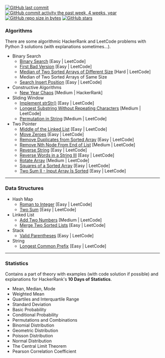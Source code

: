 [![GitHub last commit](https://img.shields.io/github/last-commit/pai-pai/python-practice.svg)](https://github.com/pai-pai/python-practice)
[![GitHub commit activity the past week, 4 weeks, year](https://img.shields.io/github/commit-activity/y/pai-pai/python-practice.svg)](https://github.com/pai-pai/python-practice)
[![GitHub repo size in bytes](https://img.shields.io/github/repo-size/pai-pai/python-practice.svg)](https://github.com/pai-pai/python-practice)
[![GitHub stars](https://img.shields.io/github/stars/pai-pai/python-practice.svg)](https://github.com/pai-pai/python-practice)

### Algorithms
There are some algorithmic HackerRank and LeetCode problems with Python 3 solutions (with explanations sometimes...).
- Binary Search
  - [Binary Search](https://leetcode.com/problems/binary-search/) [Easy | LeetCode]
  - [First Bad Version](https://leetcode.com/problems/two-sum/) [Easy | LeetCode]
  - [Median of Two Sorted Arrays of Different Size](https://leetcode.com/problems/median-of-two-sorted-arrays/) [Hard | LeetCode]
  - Median of Two Sorted Arrays of Same Size
  - [Search Insert Position](https://leetcode.com/problems/search-insert-position/) [Easy | LeetCode]
- Constructive Algorithms
  - [New Year Chaos](https://www.hackerrank.com/challenges/new-year-chaos/problem) [Medium | HackerRank]
- Sliding Window
  - [Implement strStr()](https://leetcode.com/problems/implement-strstr/) [Easy | LeetCode]
  - [Longest Substring Without Repeating Characters](https://leetcode.com/problems/longest-substring-without-repeating-characters/) [Medium | LeetCode]
  - [Permutation in String](https://leetcode.com/problems/permutation-in-string/) [Medium | LeetCode]
- Two Pointer
  - [Middle of the Linked List](https://leetcode.com/problems/middle-of-the-linked-list/) [Easy | LeetCode]
  - [Move Zeroes](https://leetcode.com/problems/move-zeroes/) [Easy | LeetCode]
  - [Remove Duplicates from Sorted Array](https://leetcode.com/problems/remove-duplicates-from-sorted-array/) [Easy | LeetCode]
  - [Remove Nth Node From End of List](https://leetcode.com/problems/remove-nth-node-from-end-of-list/) [Medium | LeetCode]
  - [Reverse String](https://leetcode.com/problems/reverse-string/) [Easy | LeetCode]
  - [Reverse Words in a String III](https://leetcode.com/problems/reverse-words-in-a-string-iii/) [Easy | LeetCode]
  - [Rotate Array](https://leetcode.com/problems/rotate-array/) [Medium | LeetCode]
  - [Squares of a Sorted Array](https://leetcode.com/problems/squares-of-a-sorted-array/) [Easy | LeetCode]
  - [Two Sum II - Input Array Is Sorted](https://leetcode.com/problems/two-sum-ii-input-array-is-sorted/) [Easy | LeetCode]
___
### Data Structures
- Hash Map
  - [Roman to Integer](https://leetcode.com/problems/roman-to-integer/) [Easy | LeetCode]
  - [Two Sum](https://leetcode.com/problems/two-sum/) [Easy | LeetCode]
- Linked List
  - [Add Two Numbers](https://leetcode.com/problems/add-two-numbers/) [Medium | LeetCode]
  - [Merge Two Sorted Lists](https://leetcode.com/problems/merge-two-sorted-lists/) [Easy | LeetCode]
- Stack
  - [Valid Parentheses](https://leetcode.com/problems/valid-parentheses/) [Easy | LeetCode]
- String
  - [Longest Common Prefix](https://leetcode.com/problems/longest-common-prefix/) [Easy | LeetCode]
___
### Statistics
Contains a part of theory with examples (with code solution if possible) and explanations for HackerRank's **10 Days of Statistics**.
- Mean, Median, Mode
- Weighted Mean
- Quartiles and Interquartile Range
- Standard Deviation
- Basic Probability
- Conditional Probability
- Permutations and Combinations
- Binomial Distribution
- Geometric Distribution
- Poisson Distribution
- Normal Distribution
- The Central Limit Theorem
- Pearson Correlation Coefficient
